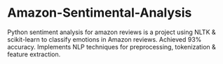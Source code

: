# Amazon-Sentimental-Analysis
Python sentiment analysis for amazon reviews is a  project using NLTK &amp; scikit-learn to classify emotions in Amazon reviews. Achieved 93% accuracy. Implements NLP techniques for preprocessing, tokenization &amp; feature extraction.
